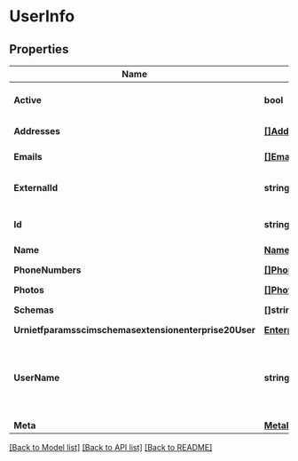 # UserInfo

## Properties
Name | Type | Description | Notes
------------ | ------------- | ------------- | -------------
**Active** | **bool** | Status of a user | [optional] [default to false]
**Addresses** | [**[]AddressInfo**](AddressInfo.md) | User addresses | [optional] 
**Emails** | [**[]EmailInfo**](EmailInfo.md) | User email addresses | [optional] 
**ExternalId** | **string** | External identifier of a user | [optional] 
**Id** | **string** | Internal identifier of a user | [optional] 
**Name** | [**NameInfo**](NameInfo.md) |  | [optional] 
**PhoneNumbers** | [**[]PhoneNumberInfoRequest**](PhoneNumberInfoRequest.md) | User phone numbers | [optional] 
**Photos** | [**[]PhotoInfo**](PhotoInfo.md) |  | [optional] 
**Schemas** | **[]string** | Specification links | [optional] 
**Urnietfparamsscimschemasextensionenterprise20User** | [**EnterpriseUser**](EnterpriseUser.md) |  | [optional] 
**UserName** | **string** | User mailbox. Must be same as work type email address | [optional] 
**Meta** | [**MetaInfo**](MetaInfo.md) |  | [optional] 

[[Back to Model list]](../README.md#documentation-for-models) [[Back to API list]](../README.md#documentation-for-api-endpoints) [[Back to README]](../README.md)


